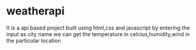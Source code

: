 # weatherapi
It is a api based project built using html,css and javascript by entering the  input as city name we can get the temperature in celcius,humidity,wind in the particular location 
